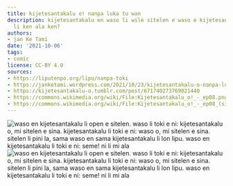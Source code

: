 ```yaml
---
title: kijetesantakalu o! nanpa luka tu wan
description: kijetesantakalu en waso li wile sitelen e waso e kijetesantakalu. ona
  li ken ala ken?
authors:
- jan Ke Tami
date: '2021-10-06'
tags:
- comic
license: CC-BY 4.0
sources:
- https://liputenpo.org/lipu/nanpa-toki
- https://janketami.wordpress.com/2021/10/23/kijetesantakalu-o-nanpa-luka-tu-wan/
- https://kijetesantakalu-o.tumblr.com/post/671740273769021440
- https://commons.wikimedia.org/wiki/File:Kijetesantakalu_o!_-_ep08.png
- https://commons.wikimedia.org/wiki/File:Kijetesantakalu_o!_-_ep08_(sitelen_pona).png
---
```


![waso en kijetesantakalu li open e sitelen. waso li toki e ni: kijetesantakalu o, mi sitelen e sina. kijetesantakalu li toki e ni: waso o, mi sitelen e sina. sitelen li pini la, sama waso en  sama kijetesantakalu li lon lipu. waso en kijetesantakalu li toki e ni: seme! ni li mi ala](https://upload.wikimedia.org/wikipedia/commons/2/2b/Kijetesantakalu_o%21_-_ep08.png)
![waso en kijetesantakalu li open e sitelen. waso li toki e ni: kijetesantakalu o, mi sitelen e sina. kijetesantakalu li toki e ni: waso o, mi sitelen e sina. sitelen li pini la, sama waso en  sama kijetesantakalu li lon lipu. waso en kijetesantakalu li toki e ni: seme! ni li mi ala](https://upload.wikimedia.org/wikipedia/commons/6/6c/Kijetesantakalu_o%21_-_ep08_%28sitelen_pona%29.png)